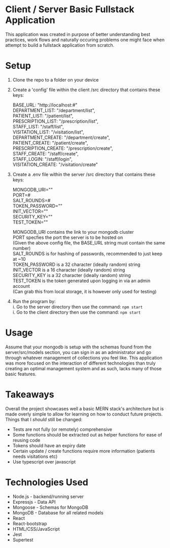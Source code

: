 # Client / Server Basic Fullstack Application

This application was created in purpose of better understanding best practices, work flows and
naturally occuring problems one might face when attempt to build a fullstack application from scratch.

# Setup

1. Clone the repo to a folder on your device
2. Create a 'config' file within the client /src directory that contains these keys:

   BASE_URL: "http://localhost:#"  
   DEPARTMENT_LIST: "/department/list",  
   PATIENT_LIST: "/patient/list",  
   PRESCRIPTION_LIST: "/prescription/list",  
   STAFF_LIST: "/staff/list",  
   VISITATION_LIST: "/visitation/list",  
   DEPARTMENT_CREATE: "/department/create",  
   PATIENT_CREATE: "/patient/create",  
   PRESCRIPTION_CREATE: "/prescription/create",  
   STAFF_CREATE: "/staff/create",  
   STAFF_LOGIN: "/staff/login",  
   VISITATION_CREATE: "/visitation/create"

3. Create a .env file within the server /src directory that contains these keys:

   MONGODB_URI=""  
   PORT=#  
   SALT_ROUNDS=#  
   TOKEN_PASSWORD=""  
   INIT_VECTOR=""  
   SECURITY_KEY=""  
   TEST_TOKEN=""

   MONGODB_URI contains the link to your mongodb cluster  
   PORT specfies the port the server is to be hosted on  
   (Given the above config file, the BASE_URL string must contain the same number)  
   SALT_ROUNDS is for hashing of passwords, recommended to just keep at ~10  
   TOKEN_PASSWORD is a 32 character (ideally random) string  
   INIT_VECTOR is a 16 character (ideally random) string  
   SECURITY_KEY is a 32 character (ideally random) string  
   TEST_TOKEN is the token generated upon logging in via an admin account  
   (Can grab this from local storage, it is however only used for testing)

4. Run the program by:  
   i. Go to the server directory then use the command: `npm start`  
   i. Go to the client directory then use the command: `npm start`

# Usage

Assume that your mongodb is setup with the schemas found from the server/src/models section,
you can sign in as an administrator and go through whatever management of collections you
feel like. This application was more focused on the interaction of different technologies
than truly creating an optimal management system and as such, lacks many of those basic features.

# Takeaways

Overall the project showcases well a basic MERN stack's architecture but is made overly simple
to allow for learning on how to conduct future projects.
Things that I _should_ still be changed:

- Tests are not fully (or remotely) comprehensive
- Some functions should be extracted out as helper functions for ease of reusing code
- Tokens should have an expiry date
- Certain update / create functions require more information (patients needs visitations etc)
- Use typescript over javascript

# Technologies Used

- Node.js - backend/running server
- Expressjs - Data API
- Mongoose - Schemas for MongoDB
- MongoDB - Database for all related models
- React
- React-bootstrap
- HTML/CSS/JavaScript
- Jest
- Supertest
